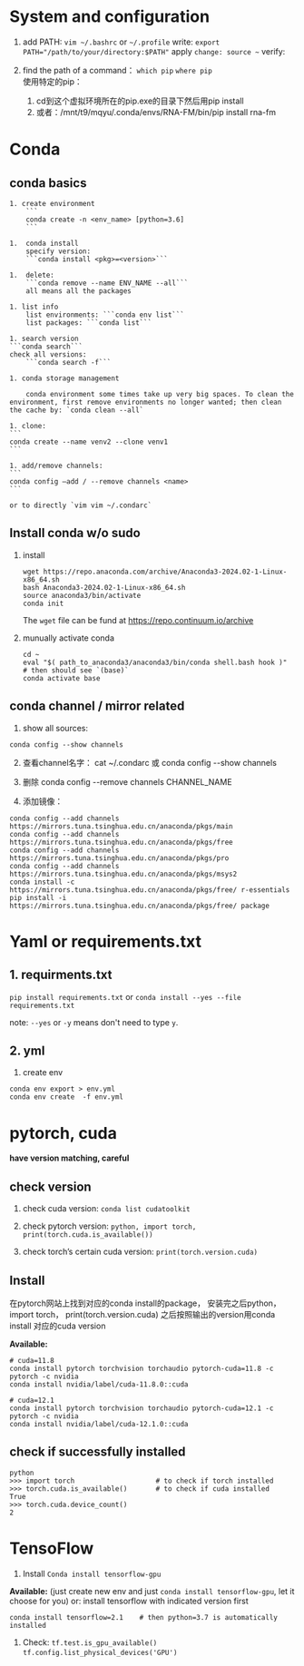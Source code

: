# System and configuration
1.	add PATH: 
```vim ~/.bashrc``` or ```~/.profile```
write: ```export PATH="/path/to/your/directory:$PATH"```
apply ```change: source ~```
verify: 

1. find the path of a command：
    ```which pip```
    ```where pip```  
    使用特定的pip： 
    1. cd到这个虚拟环境所在的pip.exe的目录下然后用pip install
    1. 或者：/mnt/t9/mqyu/.conda/envs/RNA-FM/bin/pip install rna-fm  

# Conda 

## conda basics

    1. create environment
        ```
        conda create -n <env_name> [python=3.6]
        ```

    1.	conda install 
        specify version:
        ```conda install <pkg>=<version>```

    1.	delete: 
        ```conda remove --name ENV_NAME --all```
        all means all the packages

    1. list info
        list environments: ```conda env list```
        list packages: ```conda list```

    1. search version
    ```conda search```	
    check all versions: 
        ```conda search -f```

    1. conda storage management
    
        conda environment some times take up very big spaces. To clean the environment, first remove environments no longer wanted; then clean the cache by: `conda clean --all`

    1. clone: 
    ```
    conda create --name venv2 --clone venv1 
    ```

    1. add/remove channels: 
    ```
    conda config –add / --remove channels <name>
    ```

    or to directly `vim vim ~/.condarc`

## Install conda w/o sudo

1. install 
    ```
    wget https://repo.anaconda.com/archive/Anaconda3-2024.02-1-Linux-x86_64.sh
    bash Anaconda3-2024.02-1-Linux-x86_64.sh
    source anaconda3/bin/activate
    conda init
    ```
    The `wget` file can be fund at https://repo.continuum.io/archive  

1. munually activate conda

    ```
    cd ~
    eval "$( path_to_anaconda3/anaconda3/bin/conda shell.bash hook )"
    # then should see `(base)`
    conda activate base
    ```

## conda channel / mirror related

1. show all sources: 
```
conda config --show channels
```

2. 查看channel名字：
   cat ~/.condarc
	或 conda config --show channels

3. 删除 
   conda config --remove channels CHANNEL_NAME

4. 添加镜像：
```
conda config --add channels https://mirrors.tuna.tsinghua.edu.cn/anaconda/pkgs/main
conda config --add channels https://mirrors.tuna.tsinghua.edu.cn/anaconda/pkgs/free
conda config --add channels https://mirrors.tuna.tsinghua.edu.cn/anaconda/pkgs/pro 
conda config --add channels https://mirrors.tuna.tsinghua.edu.cn/anaconda/pkgs/msys2
conda install -c https://mirrors.tuna.tsinghua.edu.cn/anaconda/pkgs/free/ r-essentials
pip install -i https://mirrors.tuna.tsinghua.edu.cn/anaconda/pkgs/free/ package
```

# Yaml or requirements.txt

## 1. requirments.txt

```pip install requirements.txt```
or
```conda install --yes --file requirements.txt``` 

note: `--yes` or `-y` means don't need to type `y`.

## 2. yml

1. create env
```
conda env export > env.yml
conda env create  -f env.yml
```


# pytorch, cuda

**have version matching, careful**


## check version

1. check cuda version: 
   ```conda list cudatoolkit```

1. check pytorch version: 
   ```python, import torch, print(torch.cuda.is_available())```
1. check torch’s certain cuda version: 
  ```print(torch.version.cuda)```

## Install 

在pytorch网站上找到对应的conda install的package，
安装完之后python， import torch， print(torch.version.cuda)
之后按照输出的version用conda install 对应的cuda version

**Available:**

```
# cuda=11.8
conda install pytorch torchvision torchaudio pytorch-cuda=11.8 -c pytorch -c nvidia
conda install nvidia/label/cuda-11.8.0::cuda

# cuda=12.1
conda install pytorch torchvision torchaudio pytorch-cuda=12.1 -c pytorch -c nvidia
conda install nvidia/label/cuda-12.1.0::cuda    
``` 

## check if successfully installed

```
python
>>> import torch                    # to check if torch installed
>>> torch.cuda.is_available()       # to check if cuda installed
True
>>> torch.cuda.device_count()
2
```

# TensoFlow

1. Install
    ```Conda install tensorflow-gpu```

**Available:**
(just create new env and just `conda install tensorflow-gpu`, let it choose for you)
or: install tensorflow with indicated version first
```
conda install tensorflow=2.1    # then python=3.7 is automatically installed
```

1. Check:
```tf.test.is_gpu_available()```
```tf.config.list_physical_devices('GPU')```


 

